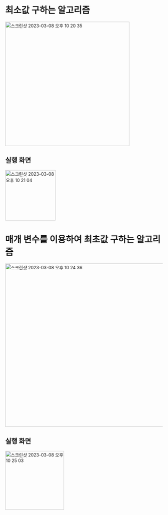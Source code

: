 # 최소값 구하는 알고리즘
<img width="397" alt="스크린샷 2023-03-08 오후 10 20 35" src="https://user-images.githubusercontent.com/106642094/223723763-02536094-53e5-45fc-a629-f0149d67f254.png">


## 실행 화면
<img width="161" alt="스크린샷 2023-03-08 오후 10 21 04" src="https://user-images.githubusercontent.com/106642094/223723862-8ad8339e-1e34-4b50-9fe3-e6a28f537a46.png">


# 매개 변수를 이용하여 최초값 구하는 알고리즘
<img width="522" alt="스크린샷 2023-03-08 오후 10 24 36" src="https://user-images.githubusercontent.com/106642094/223724625-24d3e5d0-4e4f-4110-99b4-2a429f7db30c.png">

## 실행 화면
<img width="188" alt="스크린샷 2023-03-08 오후 10 25 03" src="https://user-images.githubusercontent.com/106642094/223724707-13dc3283-f94c-4a8e-bc7e-2fefe06c6842.png">
